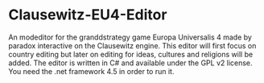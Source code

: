Clausewitz-EU4-Editor
=====================

An modeditor for the granddstrategy game Europa Universalis 4 made by paradox interactive on the Clausewitz engine. This editor will first focus on country editing but later on editing for ideas, cultures and religions will be added.
The editor is written in C# and available under the GPL v2 license. You need the .net framework 4.5 in order to run it.
